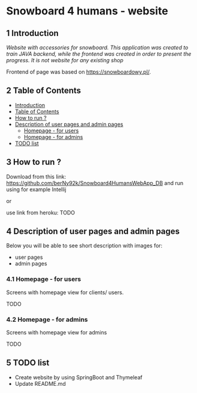 # Snowboard 4 humans - website
## 1 Introduction
_Website with accessories for snowboard. This application was created to train JAVA backend, while the frontend was created in order to present the progress._
_It is not website for any existing shop_

Frontend of page was based on https://snowboardowy.pl/.

## 2 Table of Contents
- [Introduction](#1-Introduction)
- [Table of Contents](#2-Table-of-Contents)
- [How to run ?](#3-how-to-run-)
- [Description of user pages and admin pages](#4-Description-of-user-pages-and-admin-pages)
  - [Homepage - for users](#41-Homepage---for-users)
  - [Homepage - for admins](#42-Homepage---for-admins)
- [TODO list](#5-TODO-list)
## 3 How to run ?

Download from this link: https://github.com/berNy92k/Snowboard4HumansWebApp_DB and run using for example Intellij

or

use link from heroku: TODO

## 4 Description of user pages and admin pages
Below you will be able to see short description with images for:

- user pages
- admin pages

### 4.1 Homepage - for users
Screens with homepage view for clients/ users.

TODO

### 4.2 Homepage - for admins
Screens with homepage view for admins

TODO

## 5 TODO list
* Create website by using SpringBoot and Thymeleaf
* Update README.md
